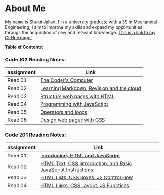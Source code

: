 # About Me

My name is Shukri Jallad, I'm a university graduate with a BS in Mechanical Engineering, I aim to improve my skills and expand my opportunities through the acquisition of new and relevant knowledge. [This is a link to my GitHub page!](https://github.com/Shukri-jallad)

**Table of Contents:**

### Code 102 Reading Notes:

| assignment | Link |
| --- | --- |
| Read 01 | [The Coder's Computer](read1.md)|
| Read 02 | [Learning Markdown, Revision and the cloud](read2.md)|
| Read 03 | [Structure web pages with HTML](read3.md)|
| Read 04 | [Programming with JavaScript](read4.md)|
| Read 05 | [Operators and loops](read5.md)|
| Read 06 | [Design web pages with CSS](read6.md)|

### Code 201 Reading Notes:

| assignment | Link |
| --- | --- |
| Read 01 | [Introductory HTML and JavaScript](readme1.md)|
| Read 02 | [HTML Text, CSS Introduction, and Basic JavaScript Instructions](readme2.md)|
| Read 03 | [HTML Lists, CSS Boxes, JS Control Flow](readme3.md)
| Read 04 | [HTML Links, CSS Layout, JS Functions](readme4.md)
